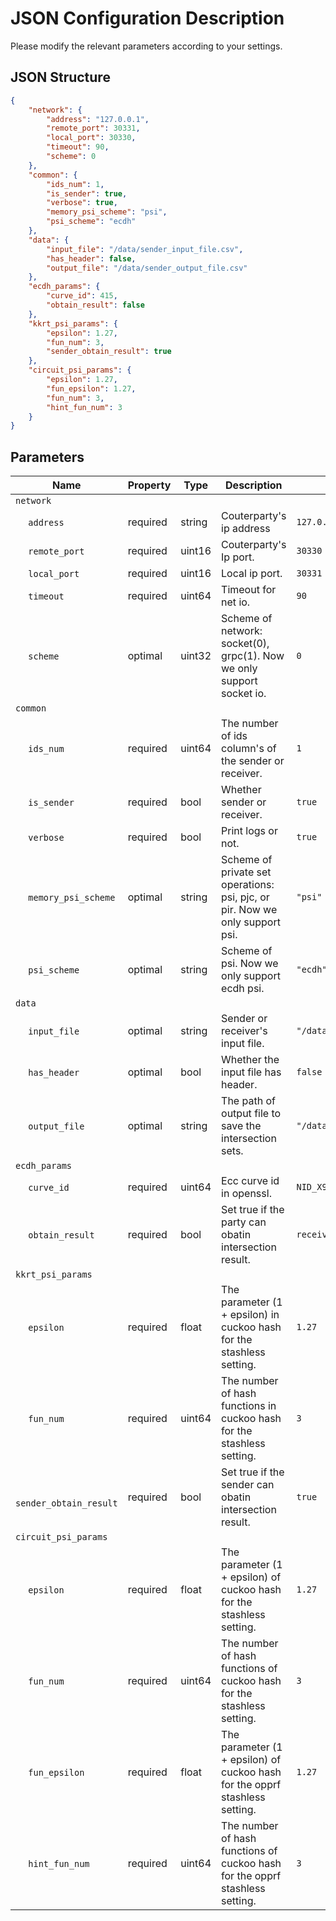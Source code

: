 # JSON Configuration Description

Please modify the relevant parameters according to your settings.

## JSON Structure

```json
{
    "network": {
        "address": "127.0.0.1",
        "remote_port": 30331,
        "local_port": 30330,
        "timeout": 90,
        "scheme": 0
    },
    "common": {
        "ids_num": 1,
        "is_sender": true,
        "verbose": true,
        "memory_psi_scheme": "psi",
        "psi_scheme": "ecdh"
    },
    "data": {
        "input_file": "/data/sender_input_file.csv",
        "has_header": false,
        "output_file": "/data/sender_output_file.csv"
    },
    "ecdh_params": {
        "curve_id": 415,
        "obtain_result": false
    },
    "kkrt_psi_params": {
        "epsilon": 1.27,
        "fun_num": 3,
        "sender_obtain_result": true
    },
    "circuit_psi_params": {
        "epsilon": 1.27,
        "fun_epsilon": 1.27,
        "fun_num": 3,
        "hint_fun_num": 3
    }
}
```

## Parameters

| Name                       | Property | Type   | Description                                                                  | Default Value                    |
|----------------------------|----------|--------|------------------------------------------------------------------------------|----------------------------------|
| `network`                  |          |        |                                                                              |                                  |
| &emsp; `address`           | required | string | Couterparty's ip address                                                     | `127.0.0.1`                      |
| &emsp; `remote_port`       | required | uint16 | Couterparty's Ip port.                                                       | `30330`                          |
| &emsp; `local_port`        | required | uint16 | Local ip port.                                                               | `30331`                          |
| &emsp; `timeout`           | required | uint64 | Timeout for net io.                                                          | `90`                             |
| &emsp; `scheme`            | optimal  | uint32 | Scheme of network: socket(0), grpc(1). Now we only support socket io.        | `0`                              |
| `common`                   |          |        |                                                                              |                                  |
| &emsp; `ids_num`           | required | uint64 | The number of ids column's of the sender or receiver.                        | `1`                              |
| &emsp; `is_sender`         | required | bool   | Whether sender or receiver.                                                  | `true`                           |
| &emsp; `verbose`           | required | bool   | Print logs or not.                                                           | `true`                           |
| &emsp; `memory_psi_scheme` | optimal  | string | Scheme of private set operations: psi, pjc, or pir. Now we only support psi. | `"psi"`                          |
| &emsp; `psi_scheme`        | optimal  | string | Scheme of psi. Now we only support ecdh psi.                                 | `"ecdh"`                         |
| `data`                     |          |        |                                                                              |                                  |
| &emsp; `input_file`        | optimal  | string | Sender or receiver's input file.                                             | `"/data/sender_input_file.csv"`  |
| &emsp; `has_header`        | optimal  | bool   | Whether the input file has header.                                           | `false`                          |
| &emsp; `output_file`       | optimal  | string | The path of output file to save the intersection sets.                       | `"/data/sender_output_file.csv"` |
| `ecdh_params`              |          |        |                                                                              |                                  |
| &emsp; `curve_id`          | required | uint64 | Ecc curve id in openssl.                                                     | `NID_X9_62_prime256v1(415)`      |
| &emsp; `obtain_result`     | required | bool   | Set true if the party can obatin intersection result.                        | `receiver:true, sender:false`    |
| `kkrt_psi_params`          |          |        |                                                                              |                                  |
| &emsp; `epsilon`           | required | float  | The parameter (1 + epsilon) in cuckoo hash for the stashless setting.        | `1.27`                           |
| &emsp; `fun_num`           | required | uint64 | The number of hash functions in cuckoo hash for the stashless setting.       | `3`                              |
| &emsp; `sender_obtain_result`     | required | bool   | Set true if the sender can obatin intersection result.                | `true`                           |
| `circuit_psi_params`       |          |        |                                                                              |                                  |
| &emsp; `epsilon`           | required | float  | The parameter (1 + epsilon) of cuckoo hash for the stashless setting.        | `1.27`                           |
| &emsp; `fun_num`           | required | uint64 | The number of hash functions of cuckoo hash for the stashless setting.       | `3`                              |
| &emsp; `fun_epsilon`       | required | float  | The parameter (1 + epsilon) of cuckoo hash for the opprf stashless setting.  | `1.27`                           |
| &emsp; `hint_fun_num`      | required | uint64 | The number of hash functions of cuckoo hash for the opprf stashless setting. | `3`                              |
